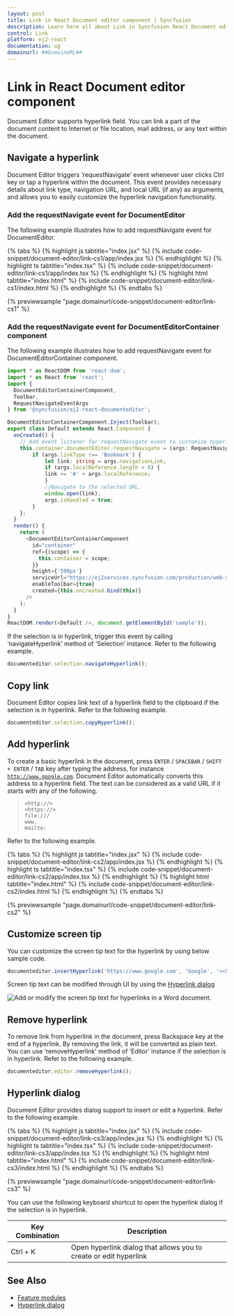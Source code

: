 ```yaml
---
layout: post
title: Link in React Document editor component | Syncfusion
description: Learn here all about Link in Syncfusion React Document editor component of Syncfusion Essential JS 2 and more.
control: Link 
platform: ej2-react
documentation: ug
domainurl: ##DomainURL##
---
```


# Link in React Document editor component

Document Editor supports hyperlink field. You can link a part of the document content to Internet or file location, mail address, or any text within the document.

## Navigate a hyperlink

Document Editor triggers ‘requestNavigate’ event whenever user clicks Ctrl key or tap a hyperlink within the document. This event provides necessary details about link type, navigation URL, and local URL (if any) as arguments, and allows you to easily customize the hyperlink navigation functionality.

### Add the requestNavigate event for DocumentEditor

The following example illustrates how to add requestNavigate event for DocumentEditor.

{% tabs %}
{% highlight js tabtitle="index.jsx" %}
{% include code-snippet/document-editor/link-cs1/app/index.jsx %}
{% endhighlight %}
{% highlight ts tabtitle="index.tsx" %}
{% include code-snippet/document-editor/link-cs1/app/index.tsx %}
{% endhighlight %}
{% highlight html tabtitle="index.html" %}
{% include code-snippet/document-editor/link-cs1/index.html %}
{% endhighlight %}
{% endtabs %}
        
{% previewsample "page.domainurl/code-snippet/document-editor/link-cs1" %}

### Add the requestNavigate event for DocumentEditorContainer component

The following example illustrates how to add requestNavigate event for DocumentEditorContainer component.

```ts
import * as ReactDOM from 'react-dom';
import * as React from 'react';
import {
  DocumentEditorContainerComponent,
  Toolbar,
  RequestNavigateEventArgs
} from '@syncfusion/ej2-react-documenteditor';

DocumentEditorContainerComponent.Inject(Toolbar);
export class Default extends React.Component {
  onCreated() {
    // Add event listener for requestNavigate event to customize hyperlink navigation functionality
    this.container.documentEditor.requestNavigate = (args: RequestNavigateEventArgs) => {
        if (args.linkType !== 'Bookmark') {
            let link: string = args.navigationLink;
            if (args.localReference.length > 0) {
            link += '#' + args.localReference;
            }
            //Navigate to the selected URL.
            window.open(link);
            args.isHandled = true;
        }
    };
  }
  render() {
    return (
      <DocumentEditorContainerComponent
        id="container"
        ref={(scope) => {
          this.container = scope;
        }}
        height={'590px'}
        serviceUrl="https://ej2services.syncfusion.com/production/web-services/api/documenteditor/"
        enableToolbar={true}
        created={this.onCreated.bind(this)}
      />
    );
  }
}
ReactDOM.render(<Default />, document.getElementById('sample'));
```

If the selection is in hyperlink, trigger this event by calling ‘navigateHyperlink’ method of ‘Selection’ instance. Refer to the following example.

```ts
documenteditor.selection.navigateHyperlink();
```

## Copy link

Document Editor copies link text of a hyperlink field to the clipboard if the selection is in hyperlink. Refer to the following example.

```ts
documenteditor.selection.copyHyperlink();
```

## Add hyperlink

To create a basic hyperlink in the document, press `ENTER` / `SPACEBAR` / `SHIFT + ENTER` / `TAB` key after typing the address, for instance [`http://www.google.com`](http://www.google.com). Document Editor automatically converts this address to a hyperlink field. The text can be considered as a valid URL if it starts with any of the following.

> `<http://>`<br>
> `<https://>`<br>
> `file:///`<br>
> `www.`<br>
> `mailto:`<br>

Refer to the following example.

{% tabs %}
{% highlight js tabtitle="index.jsx" %}
{% include code-snippet/document-editor/link-cs2/app/index.jsx %}
{% endhighlight %}
{% highlight ts tabtitle="index.tsx" %}
{% include code-snippet/document-editor/link-cs2/app/index.tsx %}
{% endhighlight %}
{% highlight html tabtitle="index.html" %}
{% include code-snippet/document-editor/link-cs2/index.html %}
{% endhighlight %}
{% endtabs %}
        
{% previewsample "page.domainurl/code-snippet/document-editor/link-cs2" %}

## Customize screen tip

You can customize the screen tip text for the hyperlink by using below sample code.

```ts
documenteditor.insertHyperlink('https://www.google.com', 'Google', '<<Screen tip text>>');
```

Screen tip text can be modified through UI by using the [Hyperlink dialog](../document-editor/dialog#hyperlink-dialog)

![Add or modify the screen tip text for hyperlinks in a Word document.](images/screentip.png)

## Remove hyperlink

To remove link from hyperlink in the document, press Backspace key at the end of a hyperlink. By removing the link, it will be converted as plain text. You can use ‘removeHyperlink’ method of ‘Editor’ instance if the selection is in hyperlink. Refer to the following example.

```ts
documenteditor.editor.removeHyperlink();
```

## Hyperlink dialog

Document Editor provides dialog support to insert or edit a hyperlink. Refer to the following example.

{% tabs %}
{% highlight js tabtitle="index.jsx" %}
{% include code-snippet/document-editor/link-cs3/app/index.jsx %}
{% endhighlight %}
{% highlight ts tabtitle="index.tsx" %}
{% include code-snippet/document-editor/link-cs3/app/index.tsx %}
{% endhighlight %}
{% highlight html tabtitle="index.html" %}
{% include code-snippet/document-editor/link-cs3/index.html %}
{% endhighlight %}
{% endtabs %}
        
{% previewsample "page.domainurl/code-snippet/document-editor/link-cs3" %}

You can use the following keyboard shortcut to open the hyperlink dialog if the selection is in hyperlink.

| Key Combination | Description |
|-----------------|-------------|
|Ctrl + K | Open hyperlink dialog that allows you to create or edit hyperlink|

## See Also

* [Feature modules](../document-editor/feature-module)
* [Hyperlink dialog](../document-editor/dialog#hyperlink-dialog)
